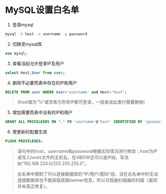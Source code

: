 # MySQL设置白名单
1. 登录mysql

```bash
mysql -h host -u username -p password
```

2. 切换至mysql库

```sql
use mysql;
```

3. 查看当前允许登录IP及用户

```sql
select Host,User from user;
```

4. 删除不必要而表中存在的IP和用户

```sql
DELETE FROM user WHERE User='username' and Host='host';
```

>(host值为“%”或空表示所有IP都可登录，一般来说此类行需要删掉)

5. 增加需要而表中没有的IP和用户

```sql
GRANT ALL PRIVILEGES ON *.* TO 'username'@'host' IDENTIFIED BY 'password' WITH GRANT OPTION;
```

6. 使更新的配置生效

```sql
FLUSH PRIVILEGES;
```

>语句中的host，username和password根据实际情况进行修改；host为IP或写入hosts文件的主机名，在4和5中还可以是IP段，写法如“192.168.220.0/255.255.255.0”。

>白名单中限制了可以连接数据库的“IP/用户/密码“组，没在白名单中的无法连接数据库也不能获取获取banner信息，所以可规避扫描器的扫描（漏洞并未真正修复）。